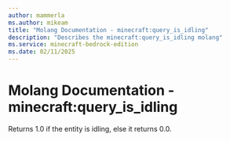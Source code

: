 ```yaml
---
author: mammerla
ms.author: mikeam
title: "Molang Documentation - minecraft:query_is_idling"
description: "Describes the minecraft:query_is_idling molang"
ms.service: minecraft-bedrock-edition
ms.date: 02/11/2025 
---
```


# Molang Documentation - minecraft:query_is_idling

Returns 1.0 if the entity is idling, else it returns 0.0.
